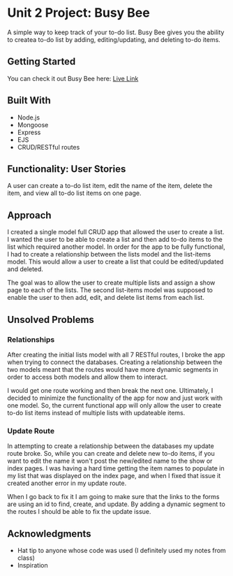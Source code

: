 # Unit 2 Project: Busy Bee

A simple way to keep track of your to-do list. Busy Bee gives you the ability to createa to-do list by adding, editing/updating, and deleting to-do items.

## Getting Started

You can check it out Busy Bee here:
[Live Link](https://obscure-lake-34748.herokuapp.com/lists) 

## Built With

* Node.js
* Mongoose
* Express
* EJS
* CRUD/RESTful routes

## Functionality: User Stories

A user can create a to-do list item, edit the name of the item, delete the item, and view all to-do list items on one page.

## Approach 

I created a single model full CRUD app that allowed the user to create a list. I wanted the user to be able to create a list and then add to-do items to the list which required another model. In order for the app to be fully functional, I had to create a relationship between the lists model and the list-items model. This would allow a user to create a list that could be edited/updated and deleted. 

The goal was to allow the user to create multiple lists and assign a show page to each of the lists. The second list-items model was supposed to enable the user to then add, edit, and delete list items from each list.

## Unsolved Problems

### Relationships
After creating the initial lists model with all 7 RESTful routes, I broke the app when trying to connect the databases. Creating a relationship between the two models meant that the routes would have more dynamic segments in order to access both models and allow them to interact.

I would get one route working and then break the next one. Ultimately, I decided to minimize the functionality of the app for now and just work with one model. So, the current functional app will only allow the user to create to-do list items instead of multiple lists with updateable items.

### Update Route
In attempting to create a relationship between the databases my update route broke. So, while you can create and delete new to-do items, if you want to edit the name it won't post the new/edited name to the show or index pages. I was having a hard time getting the item names to populate in my list that was displayed on the index page, and when I fixed that issue it created another error in my update route. 

When I go back to fix it I am going to make sure that the links to the forms are using an id to find, create, and update. By adding a dynamic segment to the routes I should be able to fix the update issue.

## Acknowledgments
* Hat tip to anyone whose code was used (I definitely used my notes from class)
* Inspiration
